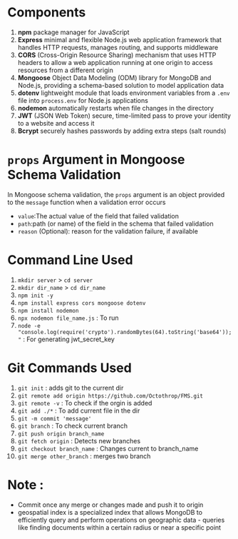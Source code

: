 # Components
1. **npm** package manager for JavaScript
2. **Express** minimal and flexible Node.js web application framework that handles HTTP requests, manages routing, and supports middleware
3. **CORS** (Cross-Origin Resource Sharing) mechanism that uses HTTP headers to allow a web application running at one origin to access resources from a different origin
4. **Mongoose** Object Data Modeling (ODM) library for MongoDB and Node.js, providing a schema-based solution to model application data
5. **dotenv** lightweight module that loads environment variables from a `.env` file into `process.env` for Node.js applications
6. **nodemon** automatically restarts when file changes in the directory
7. **JWT** (JSON Web Token) secure, time-limited pass to prove your identity to a website and access it
8. **Bcrypt** securely hashes passwords by adding extra steps (salt rounds)

# `props` Argument in Mongoose Schema Validation
In Mongoose schema validation, the `props` argument is an object provided to the `message` function when a validation error occurs
- `value`:The actual value of the field that failed validation
- `path`:path (or name) of the field in the schema that failed validation
- `reason` (Optional): reason for the validation failure, if available


# Command Line Used 
1. `mkdir server` > `cd server`
2. `mkdir dir_name` > `cd dir_name`
3. `npm init -y` 
4. `npm install express cors mongoose dotenv` 
5. `npm install nodemon`
6. `npx nodemon file_name.js` : To run
7. `node -e "console.log(require('crypto').randomBytes(64).toString('base64'));"` : For generating jwt_secret_key

# Git Commands Used
1. `git init` : adds git to the current dir
2. `git remote add origin https://github.com/Octothrop/FMS.git`
3. `git remote -v` : To check if the orgin is added
4. `git add ./*` : To add current file in the dir
5. `git -m commit 'message'` 
6. `git branch` : To check current branch
7. `git push origin branch_name` 
8. `git fetch origin` : Detects new branches
9. `git checkout branch_name` : Changes current to branch_name
10. `git merge other_branch` : merges two branch

# Note :
- Commit once any merge or changes made and push it to origin
- geospatial index is a specialized index that allows MongoDB to efficiently query and perform operations on geographic data - queries like finding documents within a certain radius or near a specific point
